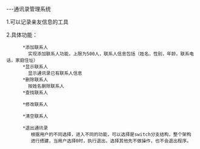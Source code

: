 ---通讯录管理系统

1.可以记录亲友信息的工具

2.具体功能：

          *添加联系人
            实现添加联系人功能，上限为500人，联系人信息包括（姓名，性别，年龄，联系电话，家庭住址）
          *显示联系人
            显示通讯录已有联系人信息
          *删除联系人
            按姓名删除联系人
          *查找联系人
          
          *修改联系人
          
          *清空联系人
          
          *退出通讯录
             根据用户的不同选择，进入不同的功能，可以选择是switch分支结构，整个架构
             进行搭建，当用户选择0时，执行退出，选择其他先不做操作，也不会退出程序。
